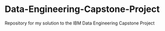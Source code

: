 # Data-Engineering-Capstone-Project
Repository for my solution to the IBM Data Engineering Capstone Project

